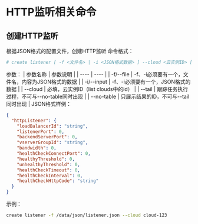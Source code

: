 # HTTP监听相关命令
## 创建HTTP监听
根据JSON格式的配置文件，创建HTTP监听
命令格式：
```bash
# create listener [ -f <文件名> | -i <JSON格式数据> ] --cloud <云实例ID> [ --tail ] [ --no-table ]
```
参数：
| 参数名称 | 参数说明 |
| ---- | ---- |
| -f/--file | -f、-i必须要有一个，文件名，内容为JSON格式的数据 |
| -i/--input | -f、-i必须要有一个，JSON格式的数据 |
| --cloud | 必填，云实例ID（list clouds中的id） |
| --tail | 跟踪任务执行过程，不可与--no-table同时出现 |
| --no-table | 只展示结果的ID，不可与--tail同时出现 |
JSON格式样例：
```json
{
  "httpListener": {
    "loadBalancerId": "string",
    "listenerPort": 0,
    "backendServerPort": 0,
    "vserverGroupId": "string",
    "bandwidth": 0,
    "healthCheckConnectPort": 0,
    "healthyThreshold": 0,
    "unhealthyThreshold": 0,
    "healthCheckTimeout": 0,
    "healthCheckInterval": 0,
    "healthCheckHttpCode": "string"
  }
}
```
示例：
```bash
create listener -f /data/json/listener.json --cloud cloud-123
```

